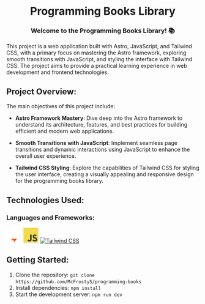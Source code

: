 <h1 align="center">Programming Books Library</h1>
<h3 align="center">Welcome to the Programming Books Library! 📚</h3>

This project is a web application built with Astro, JavaScript, and Tailwind CSS, with a primary focus on mastering the Astro framework, exploring smooth transitions with JavaScript, and styling the interface with Tailwind CSS. The project aims to provide a practical learning experience in web development and frontend technologies.

## Project Overview:

The main objectives of this project include:

- **Astro Framework Mastery**: Dive deep into the Astro framework to understand its architecture, features, and best practices for building efficient and modern web applications.

- **Smooth Transitions with JavaScript**: Implement seamless page transitions and dynamic interactions using JavaScript to enhance the overall user experience.

- **Tailwind CSS Styling**: Explore the capabilities of Tailwind CSS for styling the user interface, creating a visually appealing and responsive design for the programming books library.

## Technologies Used:

<h3 align="left">Languages and Frameworks:</h3>

<p align="left">
    <a href="https://astro.build/" target="_blank" rel="noreferrer"> <img src="https://raw.githubusercontent.com/bestofjs/bestofjs/012e0b1acb66024b07c16516d2bb8908127626ed/apps/bestofjs-nextjs/public/logos/astro.dark.svg" alt="Astro" width="40" height="40"/></a>
    <a href="https://www.javascript.com/" target="_blank" rel="noreferrer"> <img src="https://raw.githubusercontent.com/devicons/devicon/master/icons/javascript/javascript-original.svg" alt="JavaScript" width="40" height="40"/></a>
    <a href="https://tailwindcss.com/" target="_blank" rel="noreferrer"> <img src="https://www.vectorlogo.zone/logos/tailwindcss/tailwindcss-icon.svg" alt="Tailwind CSS" width="40" height="40"/></a>
</p>

## Getting Started:

1. Clone the repository: `git clone https://github.com/McFrostyS/programming-books`
2. Install dependencies: `npm install`
3. Start the development server: `npm run dev`
